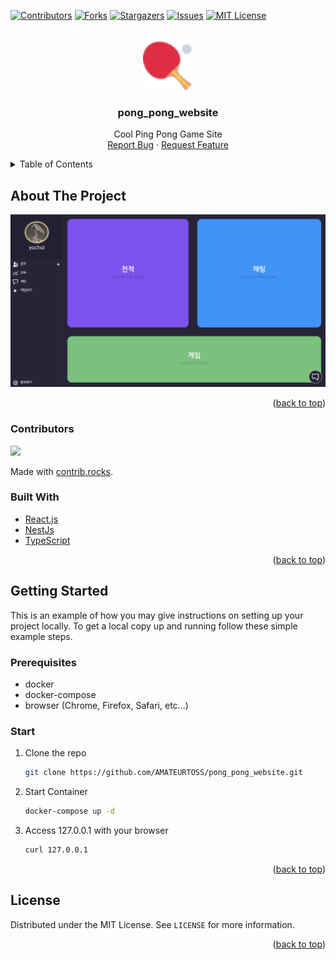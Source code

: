 <div id="top"></div>

[![Contributors][contributors-shield]][contributors-url]
[![Forks][forks-shield]][forks-url]
[![Stargazers][stars-shield]][stars-url]
[![Issues][issues-shield]][issues-url]
[![MIT License][license-shield]][license-url]

<br />
<div align="center">
  <a href="https://github.com/AMATEURTOSS/pong_pong_website">
    <img src="images/logo.png" alt="Logo" width="80" height="80">
  </a>

<h3 align="center">pong_pong_website</h3>

  <p align="center">
    Cool Ping Pong Game Site
    <br />
    <a href="https://github.com/AMATEURTOSS/pong_pong_website/issues">Report Bug</a>
    ·
    <a href="https://github.com/AMATEURTOSS/pong_pong_website/issues">Request Feature</a>
  </p>
</div>

<details>
  <summary>Table of Contents</summary>
  <ol>
    <li>
      <a href="#about-the-project">About The Project</a>
      <ul>
        <li><a href="#contributors">Contributors</a></li>
        <li><a href="#built-with">Built With</a></li>
      </ul>
    </li>
    <li>
      <a href="#getting-started">Getting Started</a>
      <ul>
        <li><a href="#prerequisites">Prerequisites</a></li>
        <li><a href="#start">Start</a></li>
      </ul>
    </li>
    <li><a href="#license">License</a></li>
  </ol>
</details>

## About The Project

<img src="images/mainpageScreenShot.png"/>

<p align="right">(<a href="#top">back to top</a>)</p>

### Contributors

<a href="https://github.com/AMATEURTOSS/pong_pong_website/graphs/contributors">
  <img src="https://contrib.rocks/image?repo=AMATEURTOSS/pong_pong_website" />
</a>

Made with [contrib.rocks](https://contrib.rocks).

### Built With

* [React.js](https://reactjs.org/)
* [NestJs](https://nestjs.com/)
* [TypeScript](https://www.typescriptlang.org/)

<p align="right">(<a href="#top">back to top</a>)</p>

## Getting Started

This is an example of how you may give instructions on setting up your project locally.
To get a local copy up and running follow these simple example steps.

### Prerequisites

* docker
* docker-compose
* browser (Chrome, Firefox, Safari, etc...)

### Start

1. Clone the repo
   ```sh
   git clone https://github.com/AMATEURTOSS/pong_pong_website.git
   ```
2. Start Container
   ```sh
   docker-compose up -d
   ```
3. Access 127.0.0.1 with your browser
   ```sh
   curl 127.0.0.1
   ```

<p align="right">(<a href="#top">back to top</a>)</p>

## License

Distributed under the MIT License. See `LICENSE` for more information.

<p align="right">(<a href="#top">back to top</a>)</p>

<!-- MARKDOWN LINKS & IMAGES -->
<!-- https://www.markdownguide.org/basic-syntax/#reference-style-links -->
[contributors-shield]: https://img.shields.io/github/contributors/AMATEURTOSS/pong_pong_website.svg?style=for-the-badge
[contributors-url]: https://github.com/AMATEURTOSS/pong_pong_website/graphs/contributors
[forks-shield]: https://img.shields.io/github/forks/AMATEURTOSS/pong_pong_website.svg?style=for-the-badge
[forks-url]: https://github.com/AMATEURTOSS/pong_pong_website/network/members
[stars-shield]: https://img.shields.io/github/stars/AMATEURTOSS/pong_pong_website.svg?style=for-the-badge
[stars-url]: https://github.com/AMATEURTOSS/pong_pong_website/stargazers
[issues-shield]: https://img.shields.io/github/issues/AMATEURTOSS/pong_pong_website.svg?style=for-the-badge
[issues-url]: https://github.com/AMATEURTOSS/pong_pong_website/issues
[license-shield]: https://img.shields.io/github/license/AMATEURTOSS/pong_pong_website.svg?style=for-the-badge
[license-url]: https://github.com/AMATEURTOSS/pong_pong_website/blob/master/LICENSE
[linkedin-shield]: https://img.shields.io/badge/-LinkedIn-black.svg?style=for-the-badge&logo=linkedin&colorB=555
[linkedin-url]: https://linkedin.com/in/linkedin_username
[product-screenshot]: images/screenshot.png
